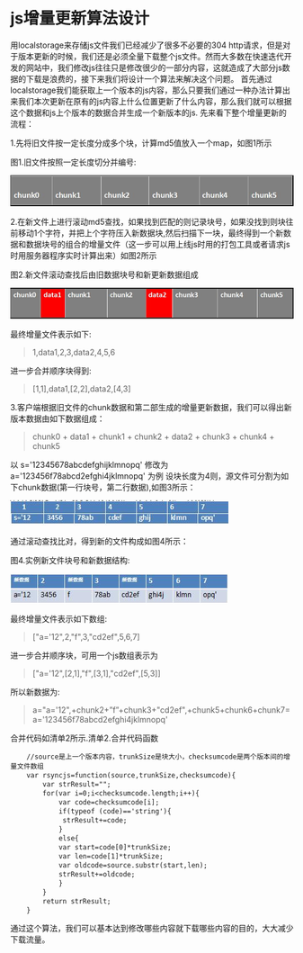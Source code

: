 js增量更新算法设计
==================

用localstorage来存储js文件我们已经减少了很多不必要的304 http请求，但是对于版本更新的时候，我们还是必须全量下载整个js文件。然而大多数在快速迭代开发的网站中，我们修改js往往只是修改很少的一部分内容，这就造成了大部分js数据的下载是浪费的，接下来我们将设计一个算法来解决这个问题。
首先通过localstorage我们能获取上一个版本的js内容，那么只要我们通过一种办法计算出来我们本次更新在原有的js内容上什么位置更新了什么内容，那么我们就可以根据这个数据和js上个版本的数据合并生成一个新版本的js.
先来看下整个增量更新的流程：

1.先将旧文件按一定长度分成多个块，计算md5值放入一个map，如图1所示

图1.旧文件按照一定长度切分并编号:

![Alt text](imgs/01.jpg)

2.在新文件上进行滚动md5查找，如果找到匹配的则记录块号，如果没找到则块往前移动1个字符，并把上个字符压入新数据块,然后扫描下一块，最终得到一个新数据和数据块号的组合的增量文件（这一步可以用上线js时用的打包工具或者请求js时用服务器程序实时计算出来）如图2所示

图2.新文件滚动查找后由旧数据块号和新更新数据组成

![Alt text](imgs/02.jpg)

最终增量文件表示如下:
> 1,data1,2,3,data2,4,5,6

进一步合并顺序块得到:
> [1,1],data1,[2,2],data2,[4,3]

3.客户端根据旧文件的chunk数据和第二部生成的增量更新数据，我们可以得出新版本数据由如下数据组成：
> chunk0 + data1 + chunk1 + chunk2 + data2 + chunk3 + chunk4 + chunk5

以 s='12345678abcdefghijklmnopq' 修改为 a='123456f78abcd2efghi4jklmnopq' 为例
设块长度为4则，源文件可分割为如下chunk数据(第一行块号，第二行数据),如图3所示：

![Alt text](imgs/03.jpg)

通过滚动查找比对，得到新的文件构成如图4所示：

图4.实例新文件块号和新数据结构:

![Alt text](imgs/04.jpg)


最终增量文件表示如下数组:
> ["a='12",2,"f",3,"cd2ef",5,6,7]

进一步合并顺序块，可用一个js数组表示为
> ["a='12",[2,1],"f",[3,1],"cd2ef",[5,3]]

所以新数据为:
> a="a='12",+chunk2+”f”+chunk3+"cd2ef",+chunk5+chunk6+chunk7=a='123456f78abcd2efghi4jklmnopq' 

合并代码如清单2所示.清单2.合并代码函数

		//source是上一个版本内容，trunkSize是块大小，checksumcode是两个版本间的增量文件数组
		var rsyncjs=function(source,trunkSize,checksumcode){
			var strResult="";
			for(var i=0;i<checksumcode.length;i++){
				var code=checksumcode[i];
				if(typeof (code)=='string'){
				 strResult+=code;
				}
				else{
				var start=code[0]*trunkSize;
				var len=code[1]*trunkSize;
				var oldcode=source.substr(start,len);
				strResult+=oldcode;
				}
			}
			return strResult;
		}

通过这个算法，我们可以基本达到修改哪些内容就下载哪些内容的目的，大大减少下载流量。
